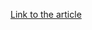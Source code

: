 [Link to the article](https://www.tetradefense.com/incident-response-services/cause-and-effect-sodinokibi-ransomware-analysis)
